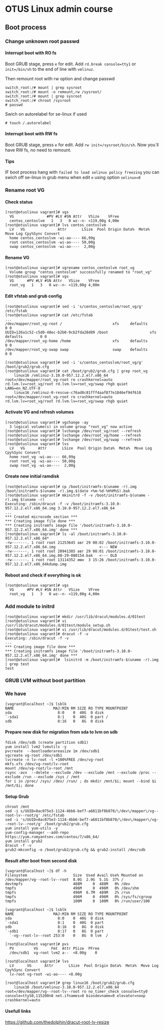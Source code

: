 
# OTUS Linux admin course

## Boot process

### Change unknown root passwd

#### Interrupt boot with RO fs
Boot GRUB stage, press `e` for edit. Add `rd.break console=tty1` or `init=/bin/sh` to the end of line with `vmlinuz`.

Then remount root with rw option and change passwd
```
switch_root:/# mount | grep sysroot
switch_root:/# mount -o remount,rw /sysroot/
switch_root:/# mount | grep sysroot
switch_root:/# chroot /sysroot
# passwd
```

Swich on autorelabel for se-linux if used
```
# touch /.autorelabel
```

#### Interrupt boot with RW fs

Boot GRUB stage, press `e` for edit. Add `rw init=/sysroot/bin/sh`. Now you`ll have RW fs, no need to remount.

#### Tips

IF boot process hang with `failed to load selinux policy freezing` you can swich off se-linux in grub menu when edit `e` using option `selinux=0`

### Rename root VG

#### Check status
```
[root@otuslinux vagrant]# vgs
  VG               #PV #LV #SN Attr   VSize    VFree
  centos_centoslvm   1   3   0 wz--n- <119,00g 4,00m
[root@otuslinux vagrant]# lvs centos_centoslvm
  LV   VG               Attr       LSize  Pool Origin Data%  Meta%  Move Log Cpy%Sync Convert
  home centos_centoslvm -wi-ao---- 66,99g                                                    
  root centos_centoslvm -wi-ao---- 50,00g                                                    
  swap centos_centoslvm -wi-ao----  2,00g                                                    
```

#### Rename VG
```
[root@otuslinux vagrant]# vgrename centos_centoslvm root_vg
  Volume group "centos_centoslvm" successfully renamed to "root_vg"
[root@otuslinux vagrant]# vgs
  VG      #PV #LV #SN Attr   VSize    VFree
  root_vg   1   3   0 wz--n- <119,00g 4,00m
```
#### Edit vfstab and grub config

```
[root@otuslinux vagrant]# sed -i 's/centos_centoslvm/root_vg/g' /etc/fstab
[root@otuslinux vagrant]# cat /etc/fstab
...
/dev/mapper/root_vg-root /                       xfs     defaults        0 0
UUID=126a1c52-c5d0-48ec-b2b0-9cb2fda28d89 /boot                   xfs     defaults        0 0
/dev/mapper/root_vg-home /home                   xfs     defaults        0 0
/dev/mapper/root_vg-swap swap                    swap    defaults        0 0

[root@otuslinux vagrant]# sed -i 's/centos_centoslvm/root_vg/g' /boot/grub2/grub.cfg
[root@otuslinux vagrant]# cat /boot/grub2/grub.cfg | grep root_vg
	linux16 /vmlinuz-3.10.0-957.12.2.el7.x86_64 root=/dev/mapper/root_vg-root ro crashkernel=auto rd.lvm.lv=root_vg/root rd.lvm.lv=root_vg/swap rhgb quiet LANG=en_NZ.UTF-8
	linux16 /vmlinuz-0-rescue-c76ad8c81fff4aaf877e1846ef94f610 root=/dev/mapper/root_vg-root ro crashkernel=auto rd.lvm.lv=root_vg/root rd.lvm.lv=root_vg/swap rhgb quiet

```

#### Activate VG and refresh volumes
```
[root@otuslinux vagrant]# vgchange -ay
  3 logical volume(s) in volume group "root_vg" now active
[root@otuslinux vagrant]# lvchange /dev/root_vg/root --refresh
[root@otuslinux vagrant]# lvchange /dev/root_vg/home --refresh
[root@otuslinux vagrant]# lvchange /dev/root_vg/swap --refresh
[root@otuslinux vagrant]# lvs
  LV   VG      Attr       LSize  Pool Origin Data%  Meta%  Move Log Cpy%Sync Convert
  home root_vg -wi-ao---- 66,99g                                                    
  root root_vg -wi-ao---- 50,00g                                                    
  swap root_vg -wi-ao----  2,00g                 
```

#### Create new initial ramdisk
```
[root@otuslinux vagrant]# cp /boot/initramfs-$(uname -r).img /boot/initramfs-$(uname -r).img.$(date +%m-%d-%H%M%S).bak
[root@otuslinux vagrant]# mkinitrd -f -v /boot/initramfs-$(uname -r).img $(uname -r)
Executing: /sbin/dracut -f -v /boot/initramfs-3.10.0-957.12.2.el7.x86_64.img 3.10.0-957.12.2.el7.x86_64
...
*** Created microcode section ***
*** Creating image file done ***
*** Creating initramfs image file '/boot/initramfs-3.10.0-957.12.2.el7.x86_64.img' done ***
[root@otuslinux vagrant]# ls -al /boot/initramfs-3.10.0-957.12.2.el7.x86_64*
-rw-------. 1 root root 21253645 авг 29 08:02 /boot/initramfs-3.10.0-957.12.2.el7.x86_64.img                    <--- NEW
-rw-------. 1 root root 20941385 авг 29 08:01 /boot/initramfs-3.10.0-957.12.2.el7.x86_64.img.08-29-080154.bak   <--- OLD
-rw-------. 1 root root 13114352 июн  3 15:26 /boot/initramfs-3.10.0-957.12.2.el7.x86_64kdump.img
```

#### Reboot and check if everything is ok
```
[root@otuslinux vagrant]# vgs
  VG      #PV #LV #SN Attr   VSize    VFree
  root_vg   1   3   0 wz--n- <119,00g 4,00m
```

### Add module to initrd

```
[root@otuslinux vagrant]# mkdir /usr/lib/dracut/modules.d/01test
[root@otuslinux vagrant]# vi /usr/lib/dracut/modules.d/01test/module_setup.sh
[root@otuslinux vagrant]# vi /usr/lib/dracut/modules.d/01test/test.sh
[root@otuslinux vagrant]# dracut -f -v
Executing: /sbin/dracut -f -v
...
*** Creating image file done ***
*** Creating initramfs image file '/boot/initramfs-3.10.0-957.12.2.el7.x86_64.img' done ***
[root@otuslinux vagrant]#  lsinitrd -m /boot/initramfs-$(uname -r).img | grep test
test
```

### GRUB LVM without boot partition

### We have

```
[vagrant@localhost ~]$ lsblk
NAME                  MAJ:MIN RM SIZE RO TYPE MOUNTPOINT
sda                     8:0    0  40G  0 disk 
`-sda1                  8:1    0  40G  0 part /
sdb                     8:16   0   8G  0 disk 
```

#### Prepare new disk for migration from sda to lvm on sdb
```
fdisk /dev/sdb (create partition sdb1)
yum install lvm2 lvmutils -y
pvcreate  --bootloaderareasize 1m /dev/sdb1
vgcreate vg-root /dev/sdb1
lvcreate -n lv-root -l +100%FREE /dev/vg-root
mkfs.xfs /dev/vg-root/lv-root
mount /dev/vg-root/lv-root /mnt
rsync -avx  --delete --exclude /dev --exclude /mnt --exclude /proc --exclude /run --exclude /sys / /mnt
for i in /proc/ /sys/ /dev/ /run/ ; do mkdir /mnt/$i; mount --bind $i /mnt/$i; done
```

#### Setup Grub
```
chroot /mnt
sed -i s/UUID=8ac075e3-1124-4bb6-bef7-a6811bf8b870/\/dev\/mapper\/vg--root-lv--root/g' /etc/fstab
sed -i 's/UUID=8ac075e3-1124-4bb6-bef7-a6811bf8b870/\/dev\/mapper\/vg--root-lv--root/g' /boot/grub2/grub.cfg
yum install yum-utils -y
yum-config-manager --add-repo https://yum.rumyantsev.com/centos/7/x86_64/
yum install grub2
dracut -f -v
grub2-mkconfig -o /boot/grub2/grub.cfg && grub2-install /dev/sdb
```

#### Result after boot from second disk
```
[vagrant@localhost ~]$ df -h
Filesystem                     Size  Used Avail Use% Mounted on
/dev/mapper/vg--root-lv--root  8.0G  2.9G  5.1G  37% /
devtmpfs                       488M     0  488M   0% /dev
tmpfs                          496M     0  496M   0% /dev/shm
tmpfs                          496M  6.7M  489M   2% /run
tmpfs                          496M     0  496M   0% /sys/fs/cgroup
tmpfs                          100M     0  100M   0% /run/user/100

[vagrant@localhost ~]$ lsblk
NAME                  MAJ:MIN RM SIZE RO TYPE MOUNTPOINT
sda                     8:0    0  40G  0 disk 
`-sda1                  8:1    0  40G  0 part 
sdb                     8:16   0   8G  0 disk 
`-sdb1                  8:17   0   8G  0 part 
  `-vg--root-lv--root 253:0    0   8G  0 lvm  /

[root@localhost vagrant]# pvs
  PV         VG      Fmt  Attr PSize  PFree
  /dev/sdb1  vg-root lvm2 a--  <8.00g    0 

[root@localhost vagrant]# lvs
  LV      VG      Attr       LSize  Pool Origin Data%  Meta%  Move Log Cpy%Sync Convert
  lv-root vg-root -wi-ao---- <8.00g           

[root@localhost vagrant]# grep linux16 /boot/grub2/grub.cfg 
	linux16 /boot/vmlinuz-3.10.0-957.12.2.el7.x86_64 root=/dev/mapper/vg--root-lv--root ro no_timer_check console=tty0 console=ttyS0,115200n8 net.ifnames=0 biosdevname=0 elevator=noop crashkernel=auto 

```

#### Usefull links

https://github.com/thedolphin/dracut-root-lv-resize